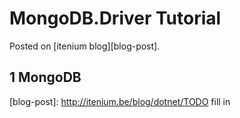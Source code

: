 MongoDB.Driver Tutorial
====================

Posted on [itenium blog][blog-post].  

## 1 MongoDB



[blog-post]: http://itenium.be/blog/dotnet/TODO fill in
